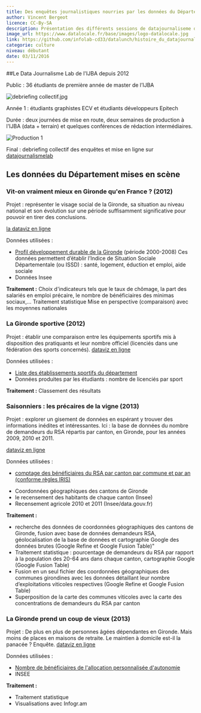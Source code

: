```yaml
---
title: Des enquêtes journalistiques nourries par les données du Département
author: Vincent Bergeot
licence: CC-By-SA
description: Présentation des différents sessions de datajournaliseme de l'IJBA.
image_url: https://www.datalocale.fr/base/images/logo-datalocale.jpg
link: https://github.com/infolab-cd33/datalunch/histoire_du_datajournalismelab.md
categorie: culture
niveau: débutant
date: 03/11/2016
---
```

##Le Data Journalisme Lab de l'IJBA depuis 2012

Public : 36 étudiants de première année de master de l’IJBA

![debriefing collectif.jpg](https://cdn.rawgit.com/infolab-cd33/datalunch/54be9209/img/datajournalismlab/debriefing_collectif.jpg)

Année 1 : étudiants graphistes ECV et étudiants développeurs Epitech

Durée : deux journées de mise en route, deux semaines de production à l'IJBA (data + terrain) et quelques conférences de rédaction intermédiaires.

![Production 1](https://cdn.rawgit.com/infolab-cd33/datalunch/54be9209/img/datajournalismlab/production1.jpg)

Final : debriefing collectif des enquêtes et mise en ligne sur [datajournalismelab](http://www.datajournalismelab.fr)

## Les données du Département mises en scène

### Vit-on vraiment mieux en Gironde qu'en France ? (2012)

Projet : représenter le visage social de la Gironde, sa situation au niveau national et son évolution sur une période suffisamment significative pour pouvoir en tirer des conclusions.

[la dataviz en ligne](http://www.2012.datajournalismelab.fr/wp-content/uploads/visagesocialgironde/index.html)

Données utilisées :
- [Profil développement durable de la Gironde](https://www.datalocale.fr/dataset/profil-developpement-durable-de-la-gironde) (période 2000-2008)
Ces données permettent d’établir  l’Indice de Situation Sociale Départementale (ou ISSD) : santé, logement, éduction et emploi, aide sociale
- Données Insee

**Traitement :**
Choix d'indicateurs tels que le taux de chômage, la part des salariés en emploi précaire, le nombre de bénéficiaires des minimas sociaux,…
Traitement statistique
Mise en perspective (comparaison) avec les moyennes nationales

### La Gironde sportive (2012)

Projet : établir une comparaison entre les équipements sportifs mis à disposition des pratiquants et leur nombre officiel (licenciés dans une fédération des sports concernés).
[dataviz en ligne](http://www.2012.datajournalismelab.fr/wp-content/uploads/equipementsportifs/index.html)

Données utilisées :
- [Liste des établissements sportifs du département](https://www.datalocale.fr/dataset/liste-des-equipements-sportifs-du-departement)
- Données produites par les étudiants : nombre de licenciés par sport

**Traitement :**
Classement des résultats

### Saisonniers : les précaires de la vigne (2013)

Projet : explorer un gisement de données en espérant y trouver des informations inédites et intéressantes. Ici : la base de données du nombre de demandeurs du RSA répartis par canton, en Gironde, pour les années 2009, 2010 et 2011.

[dataviz en ligne](http://www.2013.datajournalismelab.fr/saisonniers-les-precaires-de-la-vigne/)

Données utilisées :
- [comptage des bénéficiaires du RSA par canton par commune et par an (conforme règles IRIS)](https://www.datalocale.fr/dataset/comptage-des-beneficiaires-du-rsa-par-canton-par-commune-et-par-an-conforme-regles-iris)
* Coordonnées géographiques des cantons de Gironde
* le recensement des habitants de chaque canton (Insee)
* Recensement agricole 2010 et 2011 (Insee/data.gouv.fr)

**Traitement :**
* recherche des données de coordonnées géographiques des cantons de Gironde, fusion avec base de données demandeurs RSA, géolocalisation de la base de données et cartographie Google des données brutes (Google Refine et Google Fusion Table)"
* Traitement statistique : pourcentage de demandeurs du RSA par rapport à la population des 20-64 ans dans chaque canton, cartographie Google (Google Fusion Table)
* Fusion en un seul fichier des coordonnées géographiques des communes girondines avec les données détaillant leur nombre d’exploitations viticoles respectives (Google Refine et Google Fusion Table)
* Superposition de la carte des communes viticoles avec la carte des concentrations de demandeurs du RSA par canton

### La Gironde prend un coup de vieux (2013)

Projet : De plus en plus de personnes âgées dépendantes en Gironde. Mais moins de places en maisons de retraite. Le maintien à domicile est-il la panacée ? Enquête.
[dataviz en ligne](http://www.2013.datajournalismelab.fr/la-gironde-prend-un-coup-de-vieux/)

Données utilisées :
* [Nombre de bénéficiaires de l'allocation personnalisée d'autonomie](https://www.datalocale.fr/dataset/nombre-de-beneficiaires-de-lallocation-personnalisee-dautonomie)
* INSEE

**Traitement :**
* Traitement statistique
* Visualisations avec Infogr.am
